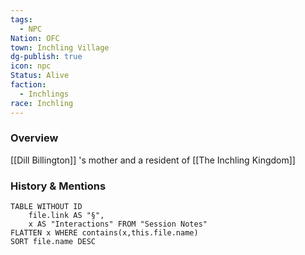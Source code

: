 ```yaml
---
tags:
  - NPC
Nation: OFC
town: Inchling Village
dg-publish: true
icon: npc
Status: Alive
faction:
  - Inchlings
race: Inchling
---
```


### Overview
[[Dill Billington]] 's mother and a resident of [[The Inchling Kingdom]]

### History & Mentions
```dataview
TABLE WITHOUT ID
	file.link AS "§", 
	x AS "Interactions" FROM "Session Notes"
FLATTEN x WHERE contains(x,this.file.name) 
SORT file.name DESC
```